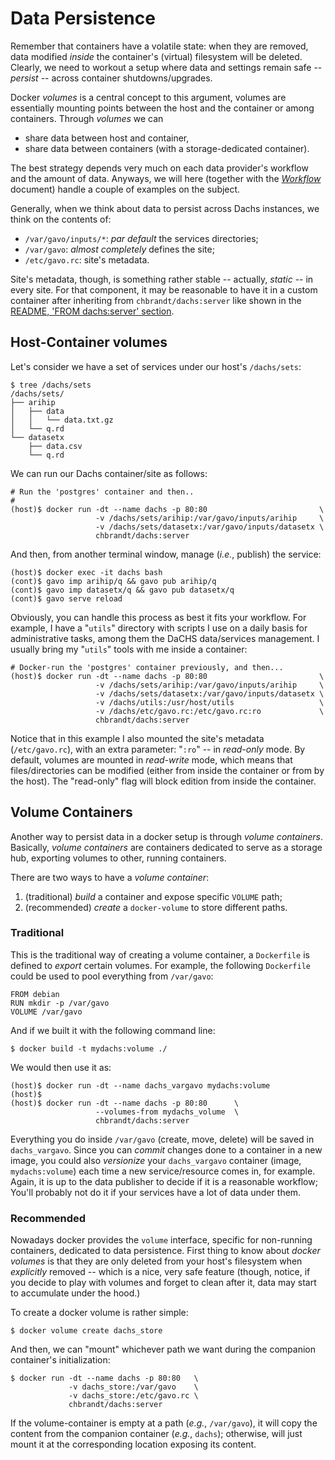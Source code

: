 # Data Persistence

Remember that containers have a volatile state: when they are removed, data
modified _inside_ the container's (virtual) filesystem will be deleted.
Clearly, we need to workout a setup where data and settings
remain safe -- _persist_ -- across container shutdowns/upgrades.

Docker _volumes_ is a central concept to this argument, volumes are essentially
mounting points between the host and the container or among containers.
Through _volumes_ we can
* share data between host and container,
* share data between containers (with a storage-dedicated container).

The best strategy depends very much on each data provider's workflow and the
amount of data.
Anyways, we will here (together with the <a href='./_Workflow.md'>_Workflow_</a>
document) handle a couple of examples on the subject.

Generally, when we think about data to persist across Dachs instances, we think
on the contents of:
* `/var/gavo/inputs/*`: _par default_ the services directories;
* `/var/gavo`: _almost completely_ defines the site;
* `/etc/gavo.rc`: site's metadata.

Site's metadata, though, is something rather stable -- actually, _static_ -- in
every site.
For that component, it may be reasonable to have it in a custom container after
inheriting from `chbrandt/dachs:server` like shown in the [README, 'FROM dachs:server' section](README#from-dachsserver).


## Host-Container volumes

Let's consider we have a set of services under our host's `/dachs/sets`:
```
$ tree /dachs/sets
/dachs/sets/
├── arihip
│   ├── data
│   │   └── data.txt.gz
│   └── q.rd
└── datasetx
    ├── data.csv
    └── q.rd
```

We can run our Dachs container/site as follows:
```
# Run the 'postgres' container and then..
#
(host)$ docker run -dt --name dachs -p 80:80                         \
                   -v /dachs/sets/arihip:/var/gavo/inputs/arihip     \
                   -v /dachs/sets/datasetx:/var/gavo/inputs/datasetx \
                   chbrandt/dachs:server
```

And then, from another terminal window, manage (_i.e._, publish) the service:
```
(host)$ docker exec -it dachs bash
(cont)$ gavo imp arihip/q && gavo pub arihip/q
(cont)$ gavo imp datasetx/q && gavo pub datasetx/q
(cont)$ gavo serve reload
```

Obviously, you can handle this process as best it fits your workflow.
For example, I have a "`utils`" directory with scripts I use on a daily basis
for administrative tasks, among them the DaCHS data/services management.
I usually bring my "`utils`" tools with me inside a container:
```
# Docker-run the 'postgres' container previously, and then...
(host)$ docker run -dt --name dachs -p 80:80                         \
                   -v /dachs/sets/arihip:/var/gavo/inputs/arihip     \
                   -v /dachs/sets/datasetx:/var/gavo/inputs/datasetx \
                   -v /dachs/utils:/usr/host/utils                   \
                   -v /dachs/etc/gavo.rc:/etc/gavo.rc:ro             \
                   chbrandt/dachs:server
```
Notice that in this example I also mounted the site's metadata (`/etc/gavo.rc`),
with an extra parameter: "`:ro`" -- in _read-only_ mode.
By default, volumes are mounted in _read-write_ mode, which means that files/directories
can be modified (either from inside the container or from by the host).
The "read-only" flag will block edition from inside the container.


## Volume Containers

Another way to persist data in a docker setup is through _volume containers_.
Basically, _volume containers_ are containers dedicated to serve as a storage hub,
exporting volumes to other, running containers.

There are two ways to have a _volume container_:
1. (traditional) _build_ a container and expose specific `VOLUME` path;
2. (recommended) _create_ a `docker-volume` to store different paths.


### Traditional

This is the traditional way of creating a volume container, a `Dockerfile` is
defined to _export_ certain volumes.
For example, the following `Dockerfile` could be used to pool everything from
`/var/gavo`:
```
FROM debian
RUN mkdir -p /var/gavo
VOLUME /var/gavo
```

And if we built it with the following command line:
```
$ docker build -t mydachs:volume ./
```

We would then use it as:
```
(host)$ docker run -dt --name dachs_vargavo mydachs:volume
(host)$
(host)$ docker run -dt --name dachs -p 80:80      \
                   --volumes-from mydachs_volume  \
                   chbrandt/dachs:server
```

Everything you do inside `/var/gavo` (create, move, delete) will be saved in
`dachs_vargavo`.
Since you can _commit_ changes done to a container in a new image, you could
also _versionize_ your `dachs_vargavo` container (image, `mydachs:volume`) each
time a new service/resource comes in, for example.
Again, it is up to the data publisher to decide if it is a reasonable workflow;
You'll probably not do it if your services have a lot of data under them.


### Recommended

Nowadays docker provides the `volume` interface, specific for non-running
containers, dedicated to data persistence.
First thing to know about _docker volumes_ is that they are only deleted from
your host's filesystem when _explicitly_ removed -- which is a nice, very safe
feature (though, notice, if you decide to play with volumes and forget to
clean after it, data may start to accumulate under the hood.)

To create a docker volume is rather simple:
```
$ docker volume create dachs_store
```

And then, we can "mount" whichever path we want during the companion container's
initialization:
```
$ docker run -dt --name dachs -p 80:80   \
             -v dachs_store:/var/gavo    \
             -v dachs_store:/etc/gavo.rc \
             chbrandt/dachs:server
```

If the volume-container is empty at a path (_e.g._, `/var/gavo`), it will copy
the content from the companion container (_e.g._, `dachs`); otherwise, will
just mount it at the corresponding location exposing its content.
